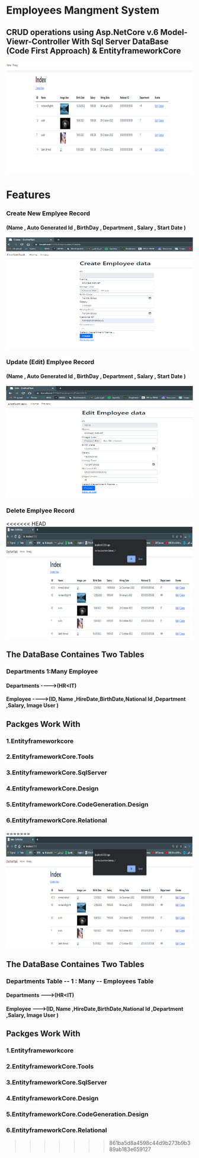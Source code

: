 # Employees Mangment System

## CRUD operations using Asp.NetCore v.6 Model-Viewr-Controller With Sql Server DataBase (Code First Approach) & EntityframeworkCore

<img src="./1.png" width=1000px Height=300px></img>

# Features

### Create New Emplyee Record

#### (Name , Auto Generated Id , BirthDay , Department , Salary , Start Date )

<img src="./2.png" width=1000px Height=300px></img>

### Update (Edit) Emplyee Record

#### (Name , Auto Generated Id , BirthDay , Department , Salary , Start Date )

<img src="./3.png" width=1000px Height=300px></img>

### Delete Emplyee Record

<<<<<<< HEAD
<img src="./4.png" width=600px Height=300px></img>

## The DataBase Containes Two Tables

### Departments 1:Many Employee

#### Departments ---->(HR<IT)

#### Employee ---->(ID, Name ,HireDate,BirthDate,National Id ,Department ,Salary, Image User )

## Packges Work With

### 1.Entityframeworkcore

### 2.EntityframeworkCore.Tools

### 3.EntityframeworkCore.SqlServer

### 4.EntityframeworkCore.Design

### 5.EntityframeworkCore.CodeGeneration.Design

### 6.EntityframeworkCore.Relational
=======
<img src="./4.png" width=1000px Height=300px></img>
## The DataBase Containes Two Tables 
### Departments Table -- 1 : Many -- Employees Table
#### Departments --->(HR<IT)
#### Employee --->(ID, Name ,HireDate,BirthDate,National Id ,Department ,Salary, Image User )
## Packges Work With 
### 1.Entityframeworkcore
### 2.EntityframeworkCore.Tools
### 3.EntityframeworkCore.SqlServer
### 4.EntityframeworkCore.Design
### 5.EntityframeworkCore.CodeGeneration.Design
### 6.EntityframeworkCore.Relational

>>>>>>> 861ba5d8a4598c44d9b273b9b389ab183e659127
